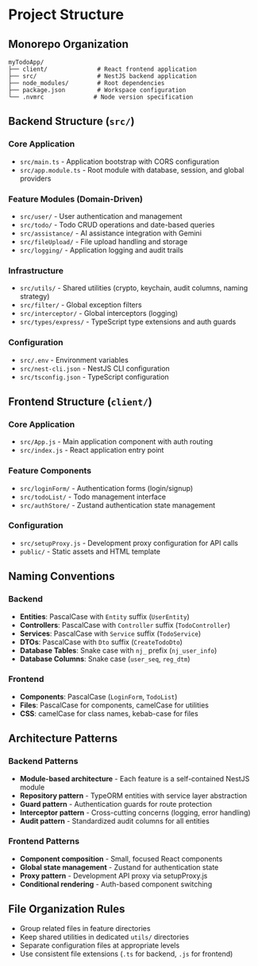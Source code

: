 # Project Structure

## Monorepo Organization

```
myTodoApp/
├── client/              # React frontend application
├── src/                 # NestJS backend application  
├── node_modules/        # Root dependencies
├── package.json         # Workspace configuration
└── .nvmrc              # Node version specification
```

## Backend Structure (`src/`)

### Core Application
- `src/main.ts` - Application bootstrap with CORS configuration
- `src/app.module.ts` - Root module with database, session, and global providers

### Feature Modules (Domain-Driven)
- `src/user/` - User authentication and management
- `src/todo/` - Todo CRUD operations and date-based queries
- `src/assistance/` - AI assistance integration with Gemini
- `src/fileUpload/` - File upload handling and storage
- `src/logging/` - Application logging and audit trails

### Infrastructure
- `src/utils/` - Shared utilities (crypto, keychain, audit columns, naming strategy)
- `src/filter/` - Global exception filters
- `src/interceptor/` - Global interceptors (logging)
- `src/types/express/` - TypeScript type extensions and auth guards

### Configuration
- `src/.env` - Environment variables
- `src/nest-cli.json` - NestJS CLI configuration
- `src/tsconfig.json` - TypeScript configuration

## Frontend Structure (`client/`)

### Core Application
- `src/App.js` - Main application component with auth routing
- `src/index.js` - React application entry point

### Feature Components
- `src/loginForm/` - Authentication forms (login/signup)
- `src/todoList/` - Todo management interface
- `src/authStore/` - Zustand authentication state management

### Configuration
- `src/setupProxy.js` - Development proxy configuration for API calls
- `public/` - Static assets and HTML template

## Naming Conventions

### Backend
- **Entities**: PascalCase with `Entity` suffix (`UserEntity`)
- **Controllers**: PascalCase with `Controller` suffix (`TodoController`)
- **Services**: PascalCase with `Service` suffix (`TodoService`)
- **DTOs**: PascalCase with `Dto` suffix (`CreateTodoDto`)
- **Database Tables**: Snake case with `nj_` prefix (`nj_user_info`)
- **Database Columns**: Snake case (`user_seq`, `reg_dtm`)

### Frontend
- **Components**: PascalCase (`LoginForm`, `TodoList`)
- **Files**: PascalCase for components, camelCase for utilities
- **CSS**: camelCase for class names, kebab-case for files

## Architecture Patterns

### Backend Patterns
- **Module-based architecture** - Each feature is a self-contained NestJS module
- **Repository pattern** - TypeORM entities with service layer abstraction
- **Guard pattern** - Authentication guards for route protection
- **Interceptor pattern** - Cross-cutting concerns (logging, error handling)
- **Audit pattern** - Standardized audit columns for all entities

### Frontend Patterns
- **Component composition** - Small, focused React components
- **Global state management** - Zustand for authentication state
- **Proxy pattern** - Development API proxy via setupProxy.js
- **Conditional rendering** - Auth-based component switching

## File Organization Rules
- Group related files in feature directories
- Keep shared utilities in dedicated `utils/` directories
- Separate configuration files at appropriate levels
- Use consistent file extensions (`.ts` for backend, `.js` for frontend)